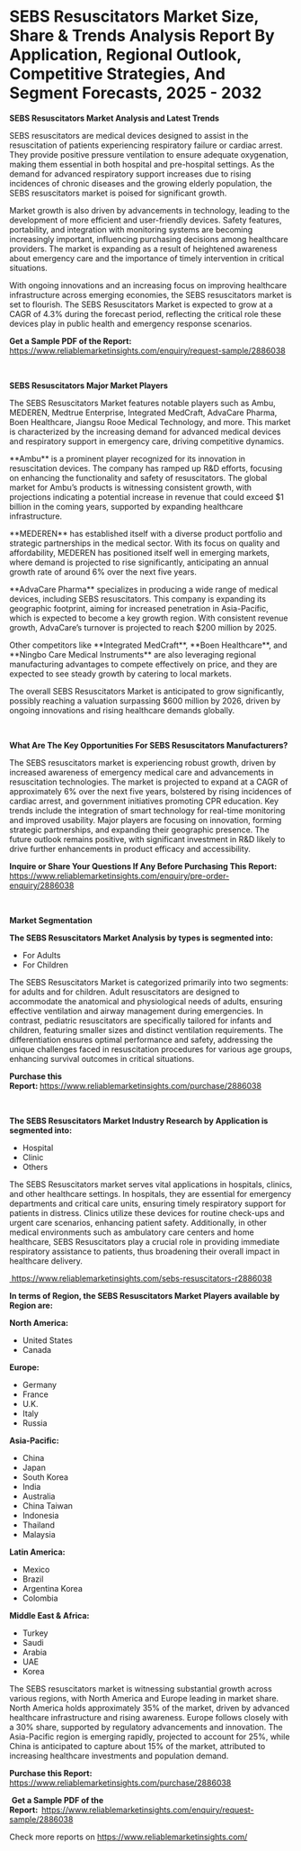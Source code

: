 <p><h1>SEBS Resuscitators Market Size, Share & Trends Analysis Report By Application, Regional Outlook, Competitive Strategies, And Segment Forecasts, 2025 - 2032</h1></p><p><strong>SEBS Resuscitators Market Analysis and Latest Trends</strong></p>
<p><p>SEBS resuscitators are medical devices designed to assist in the resuscitation of patients experiencing respiratory failure or cardiac arrest. They provide positive pressure ventilation to ensure adequate oxygenation, making them essential in both hospital and pre-hospital settings. As the demand for advanced respiratory support increases due to rising incidences of chronic diseases and the growing elderly population, the SEBS resuscitators market is poised for significant growth.</p><p>Market growth is also driven by advancements in technology, leading to the development of more efficient and user-friendly devices. Safety features, portability, and integration with monitoring systems are becoming increasingly important, influencing purchasing decisions among healthcare providers. The market is expanding as a result of heightened awareness about emergency care and the importance of timely intervention in critical situations.</p><p>With ongoing innovations and an increasing focus on improving healthcare infrastructure across emerging economies, the SEBS resuscitators market is set to flourish. The SEBS Resuscitators Market is expected to grow at a CAGR of 4.3% during the forecast period, reflecting the critical role these devices play in public health and emergency response scenarios.</p></p>
<p><strong>Get a Sample PDF of the Report:&nbsp;</strong> <a href="https://www.reliablemarketinsights.com/enquiry/request-sample/2886038?utm_campaign=1558&utm_medium=2&utm_source=Github&utm_content=ia&utm_term=13032025&utm_id=sebs-resuscitators">https://www.reliablemarketinsights.com/enquiry/request-sample/2886038</a></p>
<p>&nbsp;</p>
<p><strong>SEBS Resuscitators Major Market Players</strong></p>
<p><p>The SEBS Resuscitators Market features notable players such as Ambu, MEDEREN, Medtrue Enterprise, Integrated MedCraft, AdvaCare Pharma, Boen Healthcare, Jiangsu Rooe Medical Technology, and more. This market is characterized by the increasing demand for advanced medical devices and respiratory support in emergency care, driving competitive dynamics.</p><p>**Ambu** is a prominent player recognized for its innovation in resuscitation devices. The company has ramped up R&D efforts, focusing on enhancing the functionality and safety of resuscitators. The global market for Ambu’s products is witnessing consistent growth, with projections indicating a potential increase in revenue that could exceed $1 billion in the coming years, supported by expanding healthcare infrastructure.</p><p>**MEDEREN** has established itself with a diverse product portfolio and strategic partnerships in the medical sector. With its focus on quality and affordability, MEDEREN has positioned itself well in emerging markets, where demand is projected to rise significantly, anticipating an annual growth rate of around 6% over the next five years.</p><p>**AdvaCare Pharma** specializes in producing a wide range of medical devices, including SEBS resuscitators. This company is expanding its geographic footprint, aiming for increased penetration in Asia-Pacific, which is expected to become a key growth region. With consistent revenue growth, AdvaCare’s turnover is projected to reach $200 million by 2025.</p><p>Other competitors like **Integrated MedCraft**, **Boen Healthcare**, and **Ningbo Care Medical Instruments** are also leveraging regional manufacturing advantages to compete effectively on price, and they are expected to see steady growth by catering to local markets.</p><p>The overall SEBS Resuscitators Market is anticipated to grow significantly, possibly reaching a valuation surpassing $600 million by 2026, driven by ongoing innovations and rising healthcare demands globally.</p></p>
<p>&nbsp;</p>
<p><strong>What Are The Key Opportunities For SEBS Resuscitators Manufacturers?</strong></p>
<p><p>The SEBS resuscitators market is experiencing robust growth, driven by increased awareness of emergency medical care and advancements in resuscitation technologies. The market is projected to expand at a CAGR of approximately 6% over the next five years, bolstered by rising incidences of cardiac arrest, and government initiatives promoting CPR education. Key trends include the integration of smart technology for real-time monitoring and improved usability. Major players are focusing on innovation, forming strategic partnerships, and expanding their geographic presence. The future outlook remains positive, with significant investment in R&D likely to drive further enhancements in product efficacy and accessibility.</p></p>
<p><strong>Inquire or Share Your Questions If Any Before Purchasing This Report:</strong> <a href="https://www.reliablemarketinsights.com/enquiry/pre-order-enquiry/2886038?utm_campaign=1558&utm_medium=2&utm_source=Github&utm_content=ia&utm_term=13032025&utm_id=sebs-resuscitators">https://www.reliablemarketinsights.com/enquiry/pre-order-enquiry/2886038</a></p>
<p>&nbsp;</p>
<p><strong>Market Segmentation</strong></p>
<p><strong>The SEBS Resuscitators Market Analysis by types is segmented into:</strong></p>
<p><ul><li>For Adults</li><li>For Children</li></ul></p>
<p><p>The SEBS Resuscitators Market is categorized primarily into two segments: for adults and for children. Adult resuscitators are designed to accommodate the anatomical and physiological needs of adults, ensuring effective ventilation and airway management during emergencies. In contrast, pediatric resuscitators are specifically tailored for infants and children, featuring smaller sizes and distinct ventilation requirements. The differentiation ensures optimal performance and safety, addressing the unique challenges faced in resuscitation procedures for various age groups, enhancing survival outcomes in critical situations.</p></p>
<p><strong>Purchase this Report:&nbsp;</strong><a href="https://www.reliablemarketinsights.com/purchase/2886038?utm_campaign=1558&utm_medium=2&utm_source=Github&utm_content=ia&utm_term=13032025&utm_id=sebs-resuscitators">https://www.reliablemarketinsights.com/purchase/2886038</a></p>
<p>&nbsp;</p>
<p><strong>The SEBS Resuscitators Market Industry Research by Application is segmented into:</strong></p>
<p><ul><li>Hospital</li><li>Clinic</li><li>Others</li></ul></p>
<p><p>The SEBS Resuscitators market serves vital applications in hospitals, clinics, and other healthcare settings. In hospitals, they are essential for emergency departments and critical care units, ensuring timely respiratory support for patients in distress. Clinics utilize these devices for routine check-ups and urgent care scenarios, enhancing patient safety. Additionally, in other medical environments such as ambulatory care centers and home healthcare, SEBS Resuscitators play a crucial role in providing immediate respiratory assistance to patients, thus broadening their overall impact in healthcare delivery.</p></p>
<p><a href="https://www.reliablemarketinsights.com/sebs-resuscitators-r2886038?utm_campaign=1558&utm_medium=2&utm_source=Github&utm_content=ia&utm_term=13032025&utm_id=sebs-resuscitators">&nbsp;https://www.reliablemarketinsights.com/sebs-resuscitators-r2886038</a></p>
<p><strong>In terms of Region, the SEBS Resuscitators Market Players available by Region are:</strong></p>
<p>
    <p> <strong> North America: </strong>
        <ul>
            <li>United States</li>
            <li>Canada</li>
        </ul>
        </p> 
    <p> <strong> Europe: </strong>
        <ul>
            <li>Germany</li>
            <li>France</li>
            <li>U.K.</li>
            <li>Italy</li>
            <li>Russia</li>
        </ul>
        </p> 
    <p> <strong> Asia-Pacific: </strong>
        <ul>
            <li>China</li>
            <li>Japan</li>
            <li>South Korea</li>
            <li>India</li>
            <li>Australia</li>
            <li>China Taiwan</li>
            <li>Indonesia</li>
            <li>Thailand</li>
            <li>Malaysia</li>
        </ul>
        </p> 
    <p> <strong> Latin America: </strong>
        <ul>
            <li>Mexico</li>
            <li>Brazil</li>
            <li>Argentina Korea</li>
            <li>Colombia</li>
        </ul>
        </p> 
    <p> <strong> Middle East & Africa: </strong>
        <ul>
            <li>Turkey</li>
            <li>Saudi</li>
            <li>Arabia</li>
            <li>UAE</li>
            <li>Korea</li>
        </ul>
    </p>
    </p>
<p><p>The SEBS resuscitators market is witnessing substantial growth across various regions, with North America and Europe leading in market share. North America holds approximately 35% of the market, driven by advanced healthcare infrastructure and rising awareness. Europe follows closely with a 30% share, supported by regulatory advancements and innovation. The Asia-Pacific region is emerging rapidly, projected to account for 25%, while China is anticipated to capture about 15% of the market, attributed to increasing healthcare investments and population demand.</p></p>
<p><strong>Purchase this Report: </strong><a href="https://www.reliablemarketinsights.com/purchase/2886038?utm_campaign=1558&utm_medium=2&utm_source=Github&utm_content=ia&utm_term=13032025&utm_id=sebs-resuscitators">https://www.reliablemarketinsights.com/purchase/2886038</a></p>
<p>&nbsp;<strong>Get a Sample PDF of the Report:&nbsp;&nbsp;</strong><a href="https://www.reliablemarketinsights.com/enquiry/request-sample/2886038?utm_campaign=1558&utm_medium=2&utm_source=Github&utm_content=ia&utm_term=13032025&utm_id=sebs-resuscitators">https://www.reliablemarketinsights.com/enquiry/request-sample/2886038</a></p>
<p><strong></strong></p>
<p>Check more reports on <a href="https://www.reliablemarketinsights.com/?utm_campaign=1558&utm_medium=2&utm_source=Github&utm_content=ia&utm_term=13032025&utm_id=sebs-resuscitators">https://www.reliablemarketinsights.com/</a></p>